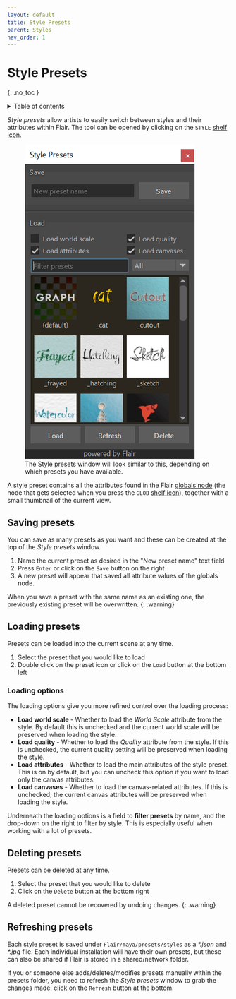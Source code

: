 ```yaml
---
layout: default
title: Style Presets
parent: Styles
nav_order: 1
---
```


# Style Presets
{: .no_toc }

<details close markdown="block">
  <summary>
    Table of contents
  </summary>
  {: .text-delta }
1. TOC
{:toc}
</details>

_Style presets_ allow artists to easily switch between styles and their attributes within Flair. The tool can be opened by clicking on the `STYLE` [shelf icon](/flair/getting-started/flair-shelf/).

<figure class="aio-ui">
	<img src="/media/style-presets/presets.png" alt="Style presets window">
	<figcaption>The Style presets window will look similar to this, depending on which presets you have available.</figcaption>
</figure>

A style preset contains all the attributes found in the Flair [globals node](/flair/getting-started/globals/) (the node that gets selected when you press the `GLOB` [shelf icon](/flair/getting-started/flair-shelf/)), together with a small thumbnail of the current view.


## Saving presets
You can save as many presets as you want and these can be created at the top of the _Style presets_ window.
1. Name the current preset as desired in the "New preset name" text field
2. Press `Enter` or click on the `Save` button on the right
3. A new preset will appear that saved all attribute values of the globals node.

When you save a preset with the same name as an existing one, the previously existing preset will be overwritten.
{: .warning}


## Loading presets
Presets can be loaded into the current scene at any time.
1. Select the preset that you would like to load
2. Double click on the preset icon or click on the `Load` button at the bottom left

### Loading options
The loading options give you more refined control over the loading process:

* **Load world scale** - Whether to load the _World Scale_ attribute from the style. By default this is unchecked and the current world scale will be preserved when loading the style.
* **Load quality** -  Whether to load the _Quality_ attribute from the style. If this is unchecked, the current quality setting will be preserved when loading the style.
* **Load attributes** - Whether to load the main attributes of the style preset. This is on by default, but you can uncheck this option if you want to load only the canvas attributes.
* **Load canvases** - Whether to load the canvas-related attributes. If this is unchecked, the current canvas attributes will be preserved when loading the style.

Underneath the loading options is a field to **filter presets** by name, and the drop-down on the right to filter by style. This is especially useful when working with a lot of presets.

## Deleting presets
Presets can be deleted at any time.
1. Select the preset that you would like to delete
2. Click on the `Delete` button at the bottom right

 A deleted preset cannot be recovered by undoing changes.
 {: .warning}

## Refreshing presets
Each style preset is saved under `Flair/maya/presets/styles` as a _\*.json_ and _\*.jpg_ file. Each individual installation will have their own presets, but these can also be shared if Flair is stored in a shared/network folder.

If you or someone else adds/deletes/modifies presets manually within the presets folder, you need to refresh the _Style presets_ window to grab the changes made: click on the `Refresh` button at the bottom.